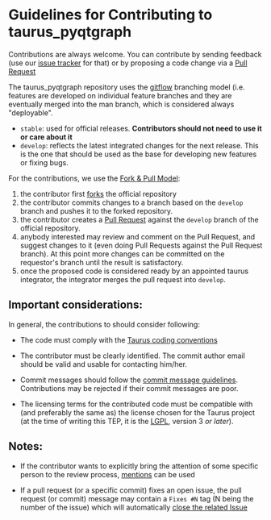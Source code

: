 # Guidelines for Contributing to taurus_pyqtgraph

Contributions are always welcome. You can contribute by sending feedback
(use our [issue tracker][] for that) or by proposing a code change via a
[Pull Request][]

The taurus_pyqtgraph repository uses the [gitflow][] branching
model (i.e. features are developed on individual feature branches
and they are eventually merged into the man branch, which is
considered always "deployable".

- `stable`: used for official releases. **Contributors should
  not need to use it or care about it**
- `develop`: reflects the latest integrated changes for the next
  release. This is the one that should be used as the base for
  developing new features or fixing bugs.


For the contributions, we use the [Fork & Pull Model][]:

1. the contributor first [forks][] the official repository
2. the contributor commits changes to a branch based on the
   `develop` branch and pushes it to the forked repository.
3. the contributor creates a [Pull Request][] against the `develop`
   branch of the official repository.
4. anybody interested may review and comment on the Pull Request, and
   suggest changes to it (even doing Pull Requests against the Pull
   Request branch). At this point more changes can be committed on the
   requestor's branch until the result is satisfactory.
5. once the proposed code is considered ready by an appointed taurus
   integrator, the integrator merges the pull request into `develop`.


## Important considerations:

In general, the contributions to should consider following:

- The code must comply with the [Taurus coding conventions][]

- The contributor must be clearly identified. The commit author
  email should be valid and usable for contacting him/her.

- Commit messages should follow the [commit message guidelines][].
  Contributions may be rejected if their commit messages are poor.

- The licensing terms for the contributed code must be compatible
  with (and preferably the same as) the license chosen for the Taurus
  project (at the time of writing this TEP, it is the [LGPL][],
  version 3 *or later*).


## Notes:

- If the contributor wants to explicitly bring the attention of some
  specific person to the review process, [mentions][] can be used

- If a pull request (or a specific commit) fixes an open issue, the pull
  request (or commit) message may contain a `Fixes #N` tag (N being
  the number of the issue) which will automatically [close the related
  Issue][tag_issue_closing]


[issue tracker]: https://github.com/taurus-org/taurus_pyqtgraph/issues
[gitflow]: http://nvie.com/posts/a-successful-git-branching-model/
[Fork & Pull Model]: https://en.wikipedia.org/wiki/Fork_and_pull_model
[forks]: https://help.github.com/articles/fork-a-repo/
[Pull Request]: https://help.github.com/articles/creating-a-pull-request/
[commit message guidelines]: http://tbaggery.com/2008/04/19/a-note-about-git-commit-messages.html
[GitHubFlow]: https://guides.github.com/introduction/flow/index.html
[mentions]: https://github.com/blog/821-mention-somebody-they-re-notified
[tag_issue_closing]: https://help.github.com/articles/closing-issues-via-commit-messages/
[Taurus coding conventions]: http://taurus-scada.org/devel/coding_guide.html
[LGPL]: http://www.gnu.org/licenses/lgpl.html
